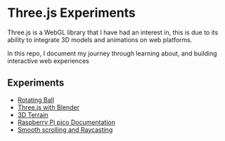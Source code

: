 # Three.js Experiments

Three.js is a WebGL library that I have had an interest in, this is due to its ability to integrate 3D models and animations on web platforms.

In this repo, I document my journey through learning about, and building interactive web experiences

## Experiments

- [Rotating Ball](./1_rotating_ball/)
- [Three.js with Blender](./2_blender_threejs/)
- [3D Terrain](./3_3d_terrain/)
- [Raspberry Pi pico Documentation](./4_pico-w/)
- [Smooth scrolling and Raycasting](./5_smooth_scroll_raycasting/)